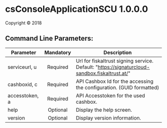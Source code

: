 # csConsoleApplicationSCU 1.0.0.0

Copyright ©  2018

## Command Line Parameters:
  
| Parameter 			  	| Mandatory | Description 																						|
| --------------------------|:---------:|---------------------------------------------------------------------------------------------------|
| serviceurl, u				| Required  | Url for fiskaltrust signing service. Default: "https://signaturcloud-sandbox.fiskaltrust.at/"		|
| cashboxid, c	        	| Required	| API Cashbox Id for the accessing the configuration. (GUID formatted)								|
| accesstoken, a			| Required	| API Accesstoken for the used cashbox.																|
| help   					| Optional  | Display the help screen.																			|
| version   				| Optional  | Display version information.																		|